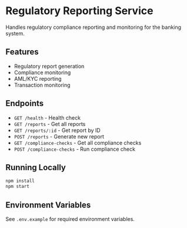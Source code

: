 # Regulatory Reporting Service

Handles regulatory compliance reporting and monitoring for the banking system.

## Features
- Regulatory report generation
- Compliance monitoring
- AML/KYC reporting
- Transaction monitoring

## Endpoints
- `GET /health` - Health check
- `GET /reports` - Get all reports
- `GET /reports/:id` - Get report by ID
- `POST /reports` - Generate new report
- `GET /compliance-checks` - Get all compliance checks
- `POST /compliance-checks` - Run compliance check

## Running Locally
```bash
npm install
npm start
```

## Environment Variables
See `.env.example` for required environment variables.
